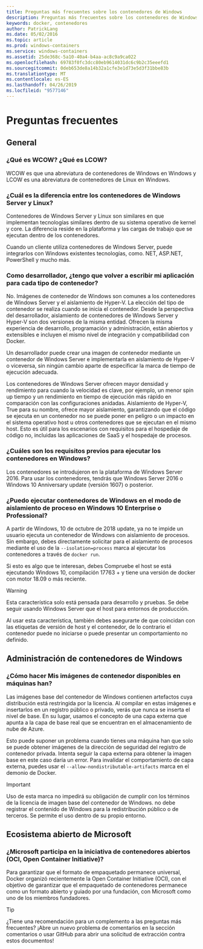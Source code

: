 ```yaml
---
title: Preguntas más frecuentes sobre los contenedores de Windows
description: Preguntas más frecuentes sobre los contenedores de Windows Server
keywords: docker, contenedores
author: PatrickLang
ms.date: 05/02/2016
ms.topic: article
ms.prod: windows-containers
ms.service: windows-containers
ms.assetid: 25de368c-5a10-40a4-b4aa-ac8c9a9ca022
ms.openlocfilehash: 69783f0fc3dcc80eb9614031dc6c9b2c35eeefd1
ms.sourcegitcommit: 0deb653de8a14b32a1cfe3e1d73e5d3f31bbe83b
ms.translationtype: MT
ms.contentlocale: es-ES
ms.lasthandoff: 04/26/2019
ms.locfileid: "9577146"
---
```

# <a name="frequently-asked-questions"></a>Preguntas frecuentes

## <a name="general"></a>General

### <a name="what-is-wcow-what-is-lcow"></a>¿Qué es WCOW? ¿Qué es LCOW?

WCOW es que una abreviatura de contenedores de Windows en Windows y LCOW es una abreviatura de contenedores de Linux en Windows.

### <a name="what-is-the-difference-between-linux-and-windows-server-containers"></a>¿Cuál es la diferencia entre los contenedores de Windows Server y Linux?

Contenedores de Windows Server y Linux son similares en que implementan tecnologías similares dentro de su sistema operativo de kernel y core. La diferencia reside en la plataforma y las cargas de trabajo que se ejecutan dentro de los contenedores.  

Cuando un cliente utiliza contenedores de Windows Server, puede integrarlos con Windows existentes tecnologías, como. NET, ASP.NET, PowerShell y mucho más.

### <a name="as-a-developer-do-i-have-to-rewrite-my-app-for-each-type-of-container"></a>Como desarrollador, ¿tengo que volver a escribir mi aplicación para cada tipo de contenedor?

No. Imágenes de contenedor de Windows son comunes a los contenedores de Windows Server y el aislamiento de Hyper-V. La elección del tipo de contenedor se realiza cuando se inicia el contenedor. Desde la perspectiva del desarrollador, aislamiento de contenedores de Windows Server y Hyper-V son dos versiones de la misma entidad. Ofrecen la misma experiencia de desarrollo, programación y administración, están abiertos y extensibles e incluyen el mismo nivel de integración y compatibilidad con Docker.

Un desarrollador puede crear una imagen de contenedor mediante un contenedor de Windows Server e implementarla en aislamiento de Hyper-V o viceversa, sin ningún cambio aparte de especificar la marca de tiempo de ejecución adecuada.

Los contenedores de Windows Server ofrecen mayor densidad y rendimiento para cuando la velocidad es clave, por ejemplo, un menor spin up tiempo y un rendimiento en tiempo de ejecución más rápido en comparación con las configuraciones anidadas. Aislamiento de Hyper-V, True para su nombre, ofrece mayor aislamiento, garantizando que el código se ejecuta en un contenedor no se puede poner en peligro o un impacto en el sistema operativo host u otros contenedores que se ejecutan en el mismo host. Esto es útil para los escenarios con requisitos para el hospedaje de código no, incluidas las aplicaciones de SaaS y el hospedaje de procesos.

### <a name="what-are-the-prerequisites-for-running-containers-on-windows"></a>¿Cuáles son los requisitos previos para ejecutar los contenedores en Windows?

Los contenedores se introdujeron en la plataforma de Windows Server 2016. Para usar los contenedores, tendrás que Windows Server 2016 o Windows 10 Anniversary update (versión 1607) o posterior.

### <a name="can-i-run-windows-containers-in-process-isolated-mode-on-windows-10-enterprise-or-professional"></a>¿Puedo ejecutar contenedores de Windows en el modo de aislamiento de proceso en Windows 10 Enterprise o Professional?

A partir de Windows, 10 de octubre de 2018 update, ya no te impide un usuario ejecuta un contenedor de Windows con aislamiento de procesos. Sin embargo, debes directamente solicitar para el aislamiento de procesos mediante el uso de la `--isolation=process` marca al ejecutar los contenedores a través de `docker run`.

Si esto es algo que te interesan, debes Compruebe el host se está ejecutando Windows 10, compilación 17763 + y tiene una versión de docker con motor 18.09 o más reciente.

> [!WARNING]
> Esta característica solo está pensada para desarrollo y pruebas. Se debe seguir usando Windows Server que el host para entornos de producción.
>
> Al usar esta característica, también debes asegurarte de que coincidan con las etiquetas de versión de host y el contenedor, de lo contrario el contenedor puede no iniciarse o puede presentar un comportamiento no definido.

## <a name="windows-container-management"></a>Administración de contenedores de Windows

### <a name="how-do-i-make-my-container-images-available-on-air-gapped-machines"></a>¿Cómo hacer Mis imágenes de contenedor disponibles en máquinas han?

Las imágenes base del contenedor de Windows contienen artefactos cuya distribución está restringida por la licencia. Al compilar en estas imágenes e insertarlos en un registro público o privado, verás que nunca se inserta el nivel de base. En su lugar, usamos el concepto de una capa externa que apunta a la capa de base real que se encuentran en el almacenamiento de nube de Azure.

Esto puede suponer un problema cuando tienes una máquina han que solo se puede obtener imágenes de la dirección de seguridad del registro de contenedor privada. Intenta seguir la capa externa para obtener la imagen base en este caso daría un error. Para invalidar el comportamiento de capa externa, puedes usar el `--allow-nondistributable-artifacts` marca en el demonio de Docker.

> [!IMPORTANT]
> Uso de esta marca no impedirá su obligación de cumplir con los términos de la licencia de imagen base del contenedor de Windows. no debe registrar el contenido de Windows para la redistribución público o de terceros. Se permite el uso dentro de su propio entorno.

## <a name="microsofts-open-ecosystem"></a>Ecosistema abierto de Microsoft

### <a name="is-microsoft-participating-in-the-open-container-initiative-oci"></a>¿Microsoft participa en la iniciativa de contenedores abiertos (OCI, Open Container Initiative)?

Para garantizar que el formato de empaquetado permanece universal, Docker organizó recientemente la Open Container Initiative (OCI), con el objetivo de garantizar que el empaquetado de contenedores permanece como un formato abierto y guiado por una fundación, con Microsoft como uno de los miembros fundadores.

> [!TIP]
> ¿Tiene una recomendación para un complemento a las preguntas más frecuentes? ¡Abre un nuevo problema de comentarios en la sección comentarios o usar GitHub para abrir una solicitud de extracción contra estos documentos!

